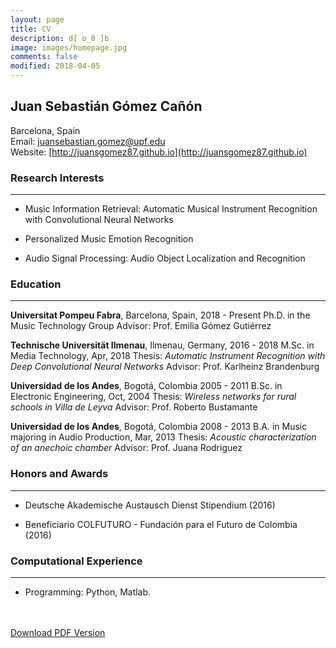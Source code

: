 ```yaml
---
layout: page
title: CV
description: d[ o_0 ]b
image: images/homepage.jpg
comments: false
modified: 2018-04-05
---
```


## Juan Sebastián Gómez Cañón

Barcelona, Spain <br/>
Email: [juansebastian.gomez@upf.edu](mailto:juansebastian.gomez@upf.edu) <br/>
Website: [http://juansgomez87.github.io](http://juansgomez87.github.io) <br/>


### Research Interests
-----

- Music Information Retrieval: Automatic Musical Instrument Recognition with Convolutional Neural Networks

- Personalized Music Emotion Recognition

- Audio Signal Processing: Audio Object Localization and Recognition

### Education
-----

**Universitat Pompeu Fabra**, Barcelona, Spain, 2018 - Present
Ph.D. in the Music Technology Group
Advisor: Prof. Emilia Gómez Gutiérrez

**Technische Universität Ilmenau**, Ilmenau, Germany, 2016 - 2018
M.Sc. in Media Technology, Apr, 2018
Thesis: *Automatic Instrument Recognition with Deep Convolutional Neural Networks*
Advisor: Prof. Karlheinz Brandenburg

**Universidad de los Andes**, Bogotá, Colombia 2005 - 2011
B.Sc. in Electronic Engineering, Oct, 2004
Thesis: *Wireless networks for rural schools in Villa de Leyva*
Advisor: Prof. Roberto Bustamante

**Universidad de los Andes**, Bogotá, Colombia 2008 - 2013
B.A. in Music majoring in Audio Production, Mar, 2013
Thesis: *Acoustic characterization of an anechoic chamber*
Advisor: Prof. Juana Rodriguez

### Honors and Awards
-----

- Deutsche Akademische Austausch Dienst Stipendium (2016)

- Beneficiario COLFUTURO - Fundación para el Futuro de Colombia (2016)

### Computational Experience
-----

- Programming: Python, Matlab.

<div markdown="0">
    <br><br>
    <a href="{{ site.url }}/downloads/CV.pdf" class="btn btn-success">Download PDF Version</a>
</div>

